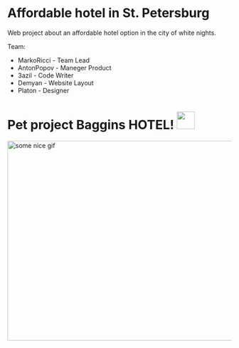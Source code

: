 # Affordable hotel in St. Petersburg
Web project about an affordable hotel option in the city of white nights.

Team:

- MarkoRicci - Team Lead
- AntonPopov - Maneger Product
- 3azil - Code Writer
- Demyan - Website Layout
- Platon - Designer

<h1>
      Pet project Baggins HOTEL!
    <img src="![logoBag](https://github.com/Markoricci/Affordable-hotel-in-St.-Petersburg/assets/146416345/e5a7be44-6c61-4c2d-bdf0-fd6de5d075aa)"  width="40" height="40"/>
  </h1>
  
 <div>
    <img src="https://avatars.mds.yandex.net/get-altay/10700016/2a0000018a323abeb8adac3f41fe1bafd343/XXXL" alt="some nice gif" width="800" height="450"/>
  </div>
